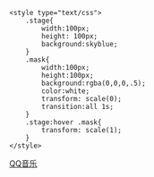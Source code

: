 <html lang="en">
<head>
    <meta charset="UTF-8">
    <meta name="viewport" content="width=device-width, initial-scale=1.0">
    <meta http-equiv="X-UA-Compatible" content="ie=edge">
    <title>Document</title>
    
    <style type="text/css">
    	.stage{
    		width:100px;
    		height: 100px;
    		background:skyblue;
    	}
    	.mask{
    		width:100px;
    		height:100px;
    		background:rgba(0,0,0,.5);
    		color:white;
    		transform: scale(0);
    		transition:all 1s;
    	}
    	.stage:hover .mask{
    		transform: scale(1);
    	}
    </style>
</head>
<body>
    <div class="stage">
       <a href="https://xiaohu2200.github.io/xiaohuchangku/qqyinyue/"> <div class="mask">QQ音乐</div></a>
    </div>
    
</body>
</html>


